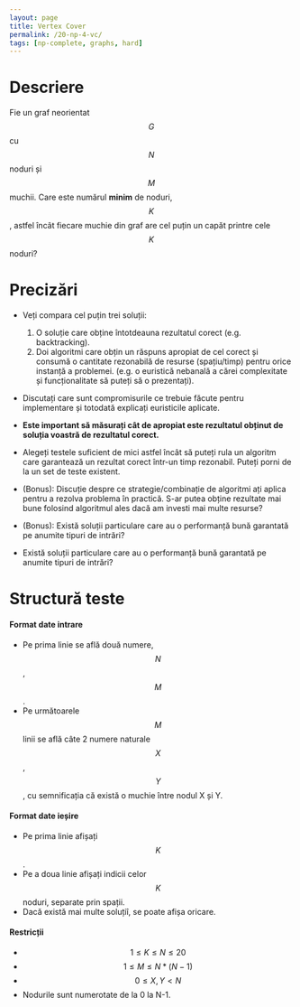 ```yaml
---
layout: page
title: Vertex Cover
permalink: /20-np-4-vc/
tags: [np-complete, graphs, hard]
---
```


# Descriere

Fie un graf neorientat $$G$$ cu $$N$$ noduri și $$M$$ muchii. Care este numărul **minim** de noduri, $$K$$, astfel încât 
fiecare muchie din graf are cel puțin un capăt printre cele $$K$$ noduri?

# Precizări

- Veți compara cel puțin trei soluții:
    1. O soluție care obține întotdeauna rezultatul corect (e.g. backtracking).
    2. Doi algoritmi care obțin un răspuns apropiat de cel corect și consumă o cantitate rezonabilă de resurse (spațiu/timp) pentru orice instanță a problemei. (e.g. o euristică nebanală a cărei complexitate și funcționalitate să puteți să o prezentați).

- Discutați care sunt compromisurile ce trebuie făcute pentru implementare și totodată explicați euristicile aplicate.
- **Este important să măsurați cât de apropiat este rezultatul obținut de soluția voastră de rezultatul corect.**
- Alegeți testele suficient de mici astfel încât să puteți rula un algoritm care garantează un rezultat corect într-un timp rezonabil.
  Puteți porni de la un set de teste existent.

- (Bonus): Discuție despre ce strategie/combinație de algoritmi ați aplica pentru a rezolva problema în practică.
  S-ar putea obține rezultate mai bune folosind algoritmul ales dacă am investi mai multe resurse?

- (Bonus): Există soluții particulare care au o performanță bună garantată pe anumite tipuri de intrări?
- Există soluții particulare care au o performanță bună garantată pe anumite tipuri de intrări?

# Structură teste

#### Format date intrare

- Pe prima linie se află două numere, $$N$$, $$M$$.
- Pe următoarele $$M$$ linii se află câte 2 numere naturale $$X$$, $$Y$$, cu semnificația că există o muchie între nodul X și Y.

#### Format date ieșire

- Pe prima linie afișați $$K$$.
- Pe a doua linie afișați indicii celor $$K$$ noduri, separate prin spații.
- Dacă există mai multe soluțiî, se poate afișa oricare.

#### Restricții

- $$ 1 \leq K \leq N \leq 20$$
- $$ 1 \leq M \leq N*(N-1)$$
- $$ 0 \leq X, Y < N$$
- Nodurile sunt numerotate de la 0 la N-1.
